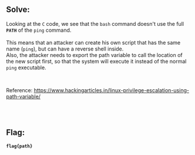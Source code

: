## Solve:

Looking at the `C` code, we see that the `bash` command doesn't use the full **`PATH`** of the `ping` command. <br><br>
This means that an attacker can create his own script that has the same name (`ping`), but can have a reverse shell inside. <br>
Also, the attacker needs to export the path variable to call the location of the new script first, so that the system will execute it instead of the normal `ping` executable.

<br>

Reference: https://www.hackingarticles.in/linux-privilege-escalation-using-path-variable/

<br><br>

## Flag:
**`flag{path}`**

